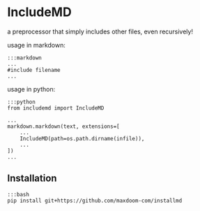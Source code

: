 # IncludeMD

a preprocessor that simply includes other files, even recursively!

usage in markdown:

    :::markdown
    ...
    #include filename
    ...


usage in python:

    :::python
    from includemd import IncludeMD

    ...
    markdown.markdown(text, extensions=[
        ...
        IncludeMD(path=os.path.dirname(infile)),
        ...
    ])
    ...

## Installation

    :::bash
    pip install git+https://github.com/maxdoom-com/installmd
